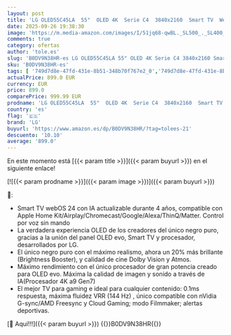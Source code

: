```yaml
---
layout: post
title: 'LG OLED55C45LA  55"  OLED 4K  Serie C4  3840x2160  Smart TV  WebOS24  Procesador a9  Dolby Vision  Dolby Atmos  TV Gaming  144 Hz  AMD FreeSync  Negro'
date: 2025-09-26 19:38:30
image: 'https://m.media-amazon.com/images/I/51jq68-qwBL._SL500_._SL400_.jpg'
comments: true
category: ofertas
author: 'tole.es'
slug: 'B0DV9N38HR-es LG OLED55C45LA 55" OLED 4K Serie C4 3840x2160 Smart TV...'
sku: 'B0DV9N38HR-es'
tags: [ '749d7d8e-47fd-431e-8b51-348b70f767e2_0','749d7d8e-47fd-431e-8b51-348b70f767e2_6901','Arborist Merchandising Root','Electrónica','Self Service','Special Features Stores','TV, vídeo y home cinema','Televisores','Top Brands Tech Selection','Top Brands Tech TVs','lg','smart','tv','🇪🇸', ]
actualPrice: 899.0 EUR
currency: EUR
price: 899.0
comparePrice: 999.99 EUR
prodname: 'LG OLED55C45LA  55"  OLED 4K  Serie C4  3840x2160  Smart TV  WebOS24  Procesador a9  Dolby Vision  Dolby Atmos  TV Gaming  144 Hz  AMD FreeSync  Negro'
country: 'es'
flag: '🇪🇸'
brand: 'LG'
buyurl: 'https://www.amazon.es/dp/B0DV9N38HR/?tag=tolees-21'
descuento: '10.10'
average: '899.0'
---
```


En este momento está [{{< param title >}}]({{< param buyurl >}}) en el siguiente enlace!

[![{{< param prodname >}}]({{< param image >}})]({{< param buyurl >}})

🔎:

- Smart TV webOS 24 con IA actualizable durante 4 años, compatible con Apple Home Kit/Airplay/Chromecast/Google/Alexa/ThinQ/Matter. Control por voz sin mando
- La verdadera experiencia OLED de los creadores del único negro puro, gracias a la unión del panel OLED evo, Smart TV y procesador, desarrollados por LG.
- El único negro puro con el máximo realismo, ahora un 20% más brillante (Brightness Booster), y calidad de cine Dolby Vision y Atmos.
- Máximo rendimiento con el único procesador de gran potencia creado para OLED evo. Máxima la calidad de imagen y sonido a través de IA(Procesador 4K a9 Gen7)
- El mejor TV para gaming e ideal para cualquier contenido: 0.1ms respuesta, máxima fluidez VRR (144 Hz) , único compatible con nVidia G-sync/AMD Freesync y Cloud Gaming; modo Filmmaker; alertas deportivas.

[🛒 Aquí!!!]({{< param buyurl >}})
{{<world>}}B0DV9N38HR{{</world>}}
